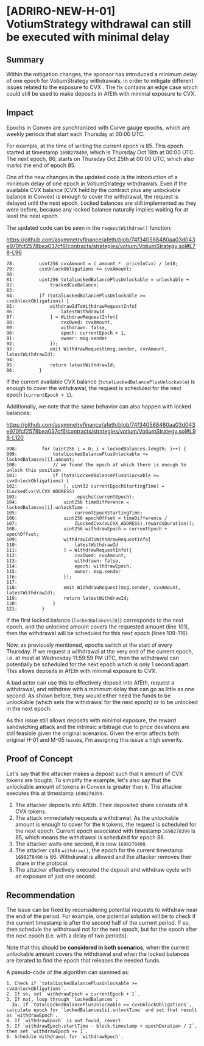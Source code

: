 # [ADRIRO-NEW-H-01] VotiumStrategy withdrawal can still be executed with minimal delay

## Summary

Within the mitigation changes, the sponsor has introduced a minimum delay of one epoch for VotiumStrategy withdrawals, in order to mitigate different issues related to the exposure to CVX . The fix contains an edge case which could still be used to make deposits in AfEth with minimal exposure to CVX.

## Impact

Epochs in Convex are synchronized with Curve gauge epochs, which are weekly periods that start each Thursday at 00:00 UTC.

For example, at the time of writing the current epoch is 85. This epoch started at timestamp `1698278400`, which is Thursday Oct 18th at 00:00 UTC. The next epoch, 86, starts on Thursday Oct 25th at 00:00 UTC, which also marks the end of epoch 85.

One of the new changes in the updated code is the introduction of a minimum delay of one epoch in VotiumStrategy withdrawals. Even if the available CVX balance (CVX held by the contract plus any unlockable balance in Convex) is enough to cover the withdrawal, the request is delayed until the next epoch. Locked balances are still implemented as they were before, because any locked balance naturally implies waiting for at least the next epoch.

The updated code can be seen in the `requestWithdraw()` function:

https://github.com/asymmetryfinance/afeth/blob/74f340568480aa03d043e970fcf2578bea037cf6/contracts/strategies/votium/VotiumStrategy.sol#L78-L96

```solidity
78:         uint256 cvxAmount = (_amount * _priceInCvx) / 1e18;
79:         cvxUnlockObligations += cvxAmount;
80: 
81:         uint256 totalLockedBalancePlusUnlockable = unlockable +
82:             trackedCvxBalance;
83: 
84:         if (totalLockedBalancePlusUnlockable >= cvxUnlockObligations) {
85:             withdrawIdToWithdrawRequestInfo[
86:                 latestWithdrawId
87:             ] = WithdrawRequestInfo({
88:                 cvxOwed: cvxAmount,
89:                 withdrawn: false,
90:                 epoch: currentEpoch + 1,
91:                 owner: msg.sender
92:             });
93:             emit WithdrawRequest(msg.sender, cvxAmount, latestWithdrawId);
94: 
95:             return latestWithdrawId;
96:         }
```

If the current available CVX balance (`totalLockedBalancePlusUnlockable`) is enough to cover the withdrawal, the request is scheduled for the next epoch (`currentEpoch + 1`).

Additionally, we note that the same behavior can also happen with locked balances:

https://github.com/asymmetryfinance/afeth/blob/74f340568480aa03d043e970fcf2578bea037cf6/contracts/strategies/votium/VotiumStrategy.sol#L98-L120

```solidity
098:         for (uint256 i = 0; i < lockedBalances.length; i++) {
099:             totalLockedBalancePlusUnlockable += lockedBalances[i].amount;
100:             // we found the epoch at which there is enough to unlock this position
101:             if (totalLockedBalancePlusUnlockable >= cvxUnlockObligations) {
102:                 (, uint32 currentEpochStartingTime) = ILockedCvx(VLCVX_ADDRESS)
103:                     .epochs(currentEpoch);
104:                 uint256 timeDifference = lockedBalances[i].unlockTime -
105:                     currentEpochStartingTime;
106:                 uint256 epochOffset = timeDifference /
107:                     ILockedCvx(VLCVX_ADDRESS).rewardsDuration();
108:                 uint256 withdrawEpoch = currentEpoch + epochOffset;
109:                 withdrawIdToWithdrawRequestInfo[
110:                     latestWithdrawId
111:                 ] = WithdrawRequestInfo({
112:                     cvxOwed: cvxAmount,
113:                     withdrawn: false,
114:                     epoch: withdrawEpoch,
115:                     owner: msg.sender
116:                 });
117: 
118:                 emit WithdrawRequest(msg.sender, cvxAmount, latestWithdrawId);
119:                 return latestWithdrawId;
120:             }
121:         }
```

If the first locked balance (`lockedBalances[0]`) corresponds to the next epoch, and the unlocked amount covers the requested amount (line 101), then the withdrawal will be scheduled for this next epoch (lines 109-116).

Now, as previously mentioned, epochs switch at the start of every Thursday. If we request a withdrawal at the very end of the current epoch, i.e. at most at Wednesday 11:59:59 PM UTC, then the withdrawal can potentially be scheduled for the next epoch which is only 1 second apart. This allows deposits in AfEth with minimal exposure to CVX.

A bad actor can use this to effectively deposit into AfEth, request a withdrawal, and withdraw with a minimum delay that can go as little as one second. As shown before, they would either need the funds to be unlockable (which sets the withdrawal for the next epoch) or to be unlocked in the next epoch.

As this issue still allows deposits with minimal exposure, the reward sandwiching attack and the intrinsic arbitrage due to price deviations are still feasible given the original scenarios. Given the error affects both original H-01 and M-05 issues, I'm assigning this issue a high severity.

## Proof of Concept

Let's say that the attacker makes a deposit such that `N` amount of CVX tokens are bought. To simplify the example, let's also say that the unlockable amount of tokens in Convex is greater than `N`. The attacker executes this at timestamp `1698278399`.

1. The attacker deposits into AfEth. Their deposited share consists of `N` CVX tokens.
2. The attack immediately requests a withdrawal. As the unlockable amount is enough to cover for the `N` tokens, the request is scheduled for the next epoch. Current epoch associated with timestamp `1698278399` is 85, which means the withdrawal is scheduled for epoch 86.
3. The attacker waits one second, it is now `1698278400`.
4. The attacker calls `withdraw()`, the epoch for the current timestamp `1698278400` is 86. Withdrawal is allowed and the attacker removes their share in the protocol.
5. The attacker effectively executed the deposit and withdraw cycle with an exposure of just one second.

## Recommendation

The issue can be fixed by reconsidering potential requests to withdraw near the end of the period. For example, one potential solution will be to check if the current timestamp is after the second half of the current period. If so, then schedule the withdrawal not for the next epoch, but for the epoch after the next epoch (i.e. with a delay of two periods).

Note that this should be **considered in both scenarios**, when the current unlockable amount covers the withdrawal and when the locked balances are iterated to find the epoch that releases the needed funds.

A pseudo-code of the algorithm can summed as:

```
1. Check if `totalLockedBalancePlusUnlockable >= cvxUnlockObligations`.
2. If so, set `withdrawEpoch = currentEpoch + 1`.
3. If not, loop through `lockedBalances`:
  3a. If `totalLockedBalancePlusUnlockable >= cvxUnlockObligations`, calculate epoch for `lockedBalances[i].unlockTime` and set that result as `withdrawEpoch`.
4. If `withdrawEpoch` is not found, revert.
5. If `withdrawEpoch.startTime - block.timestamp < epochDuration / 2`, then set `withdrawEpoch += 1`.
6. Schedule withdrawal for `withdrawEpoch`.
```

